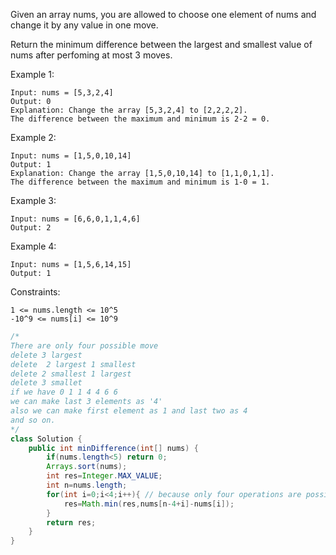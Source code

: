 Given an array nums, you are allowed to choose one element of nums and change it by any value in one move.

Return the minimum difference between the largest and smallest value of nums after perfoming at most 3 moves.

Example 1:
```
Input: nums = [5,3,2,4]
Output: 0
Explanation: Change the array [5,3,2,4] to [2,2,2,2].
The difference between the maximum and minimum is 2-2 = 0.
```
Example 2:
```
Input: nums = [1,5,0,10,14]
Output: 1
Explanation: Change the array [1,5,0,10,14] to [1,1,0,1,1]. 
The difference between the maximum and minimum is 1-0 = 1.
```
Example 3:
```
Input: nums = [6,6,0,1,1,4,6]
Output: 2
```
Example 4:
```
Input: nums = [1,5,6,14,15]
Output: 1
```

Constraints:
```
1 <= nums.length <= 10^5
-10^9 <= nums[i] <= 10^9
```
```java
/*
There are only four possible move 
delete 3 largest
delete  2 largest 1 smallest
delete 2 smallest 1 largest
delete 3 smallet
if we have 0 1 1 4 4 6 6
we can make last 3 elements as '4'
also we can make first element as 1 and last two as 4
and so on.
*/
class Solution {
    public int minDifference(int[] nums) {
        if(nums.length<5) return 0;
        Arrays.sort(nums);
        int res=Integer.MAX_VALUE;
        int n=nums.length;
        for(int i=0;i<4;i++){ // because only four operations are possible
            res=Math.min(res,nums[n-4+i]-nums[i]);
        }
        return res;
    }
}
```
